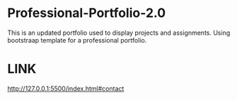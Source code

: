 # Professional-Portfolio-2.0

This is an updated portfolio used to display projects and assignments. Using bootstraap template for a professional portfolio. 

# LINK
http://127.0.0.1:5500/index.html#contact